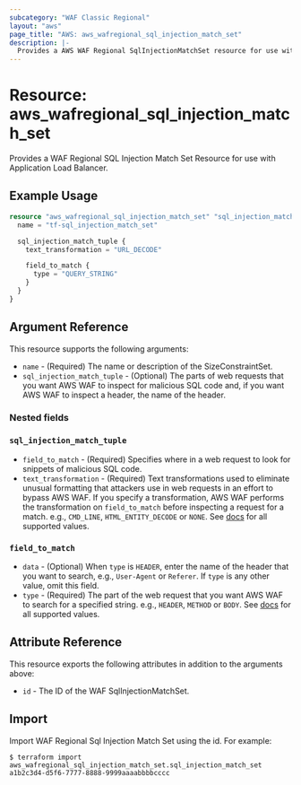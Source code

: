 ```yaml
---
subcategory: "WAF Classic Regional"
layout: "aws"
page_title: "AWS: aws_wafregional_sql_injection_match_set"
description: |-
  Provides a AWS WAF Regional SqlInjectionMatchSet resource for use with ALB.
---
```


# Resource: aws_wafregional_sql_injection_match_set

Provides a WAF Regional SQL Injection Match Set Resource for use with Application Load Balancer.

## Example Usage

```terraform
resource "aws_wafregional_sql_injection_match_set" "sql_injection_match_set" {
  name = "tf-sql_injection_match_set"

  sql_injection_match_tuple {
    text_transformation = "URL_DECODE"

    field_to_match {
      type = "QUERY_STRING"
    }
  }
}
```

## Argument Reference

This resource supports the following arguments:

* `name` - (Required) The name or description of the SizeConstraintSet.
* `sql_injection_match_tuple` - (Optional) The parts of web requests that you want AWS WAF to inspect for malicious SQL code and, if you want AWS WAF to inspect a header, the name of the header.

### Nested fields

### `sql_injection_match_tuple`

* `field_to_match` - (Required) Specifies where in a web request to look for snippets of malicious SQL code.
* `text_transformation` - (Required) Text transformations used to eliminate unusual formatting that attackers use in web requests in an effort to bypass AWS WAF.
  If you specify a transformation, AWS WAF performs the transformation on `field_to_match` before inspecting a request for a match.
  e.g., `CMD_LINE`, `HTML_ENTITY_DECODE` or `NONE`.
  See [docs](https://docs.aws.amazon.com/waf/latest/APIReference/API_regional_SqlInjectionMatchTuple.html#WAF-Type-regional_SqlInjectionMatchTuple-TextTransformation)
  for all supported values.

### `field_to_match`

* `data` - (Optional) When `type` is `HEADER`, enter the name of the header that you want to search, e.g., `User-Agent` or `Referer`.
  If `type` is any other value, omit this field.
* `type` - (Required) The part of the web request that you want AWS WAF to search for a specified string.
  e.g., `HEADER`, `METHOD` or `BODY`.
  See [docs](https://docs.aws.amazon.com/waf/latest/APIReference/API_regional_FieldToMatch.html)
  for all supported values.

## Attribute Reference

This resource exports the following attributes in addition to the arguments above:

* `id` - The ID of the WAF SqlInjectionMatchSet.

## Import

Import WAF Regional Sql Injection Match Set using the id. For example:

```
$ terraform import aws_wafregional_sql_injection_match_set.sql_injection_match_set a1b2c3d4-d5f6-7777-8888-9999aaaabbbbcccc
```
